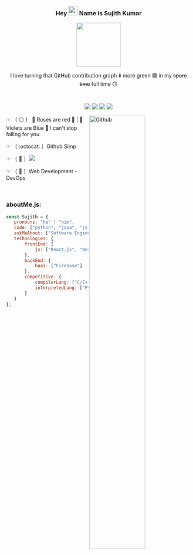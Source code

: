 ### <p align="center">Hey <img src="https://media.giphy.com/media/hvRJCLFzcasrR4ia7z/giphy.gif" width="25"> Name is Sujith Kumar</p>
<p align="center">
<img width="120" src="https://github.com/sujithkumaravel/sujithkumaravel/assets/profile-picture">
</p>

<p align="center"> 
I love turning that GitHub contribution graph ⬇️ more green 🟩 in my <del>spare time</del> full time 🙃
</p>

<br/>

<p align="center">
  <a href="#"> <img src="assets/2.gif"><a/>
  <a href="#"><img src="assets/8.gif"><a/>
  <a href="#"><img src="assets/0.gif"><a/>
  <a href="#"><img src="assets/6.gif"><a/>
</p>

<img width="55%" align="right" alt="Github" src="https://raw.githubusercontent.com/onimur/.github/master/.resources/git-header.svg" />

☞ 〔 ⚪️ 〕  🌹 Roses are red 🌹 | 🎀 Violets are Blue 🎀 I can't stop falling for you.

☞ 〔 :octocat: 〕Github Simp

☞ 〔 👀 〕![](https://komarev.com/ghpvc/?username=sujithkumaravel&color=dc143c)

☞ 〔 🐼 〕Web Development - DevOps

<br>

### aboutMe.js:

```javascript
const Sujith = {
   pronouns: "he" | "him",
   code: ["python", "java", "js"],
   askMeAbout: ["Software Engineering", "DevOps", "AI-ML", "Competitive Coding"],
   technologies: {
       frontEnd: {
           js: ["React.js", "Next.js", "Vue.js"]
       },
       backEnd: {
           baas: ["Firebase"]
       },
       competitive: {
           compilerLang: ["C/C++"],
           interpretedLang: ["Python"]
       }
   }
};
